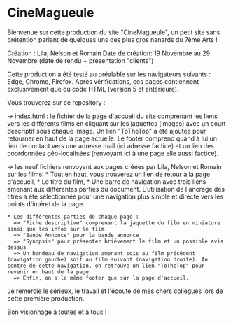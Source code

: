 # CineMagueule

Bienvenue sur cette production du site "CineMagueule", un petit site sans prétention parlant de quelques uns des plus gros nanards du 7ème Arts !

Création : Lila, Nelson et Romain
Date de création: 19 Novembre au 29 Novembre (date de rendu + présentation "clients")

Cette production a été testé au préalable sur les navigateurs suivants : Edge, Chrome, Firefox.
Après vérifications, ces pages contiennent exclusivement que du code HTML (version 5 et antérieure).


Vous trouverez sur ce repository :

 -> index.html : le fichier de la page d'accueil du site comprenant les liens vers les différents films en cliquant sur les jaquettes (images) avec un court descriptif sous chaque image. Un lien "ToTheTop" a été ajoutée pour retourner en haut de la page actuelle. Le footer comprend quand à lui un lien de contact vers une adresse mail (ici adresse factice) et un lien des coordonnées géo-localisées (renvoyant ici à une page elle aussi factice). 
 
 -> les neuf fichiers renvoyant aux pages créées par Lila, Nelson et Romain sur les films:
    * Tout en haut, vous trouverez un lien de retour à la page d'accueil,
    * Le titre du film,
    * Une barre de navigation avec trois liens amenant aux différentes parties du document. L'utilisation de l'ancrage des titres a été sélectionnée pour une navigation plus simple et directe vers les points d'intéret de la page.
    
    * Les différentes parties de chaque page :
      => "Fiche descriptive" comprenant la jaquette du film en miniature ainsi que les infos sur le film.
      => "Bande Annonce" pour la bande annonce
      => "Synopsis" pour présenter briévement le film et un possible avis dessus
      => Un bandeau de navigation amenant sois au film précédent (navigation gauche) soit au film suivant (navigation droite). Au centre de cette navigation, on retrouve un lien "ToTheTop" pour revenir en haut de la page
      => Enfin, on a le même footer que sur la page d'accueil.
      

Je remercie le sérieux, le travail et l'écoute de mes chers collègues lors de cette première production.

Bon visionnage à toutes et à tous ! 
